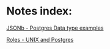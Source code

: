 # Notes index:

[JSONb - Postgres Data type examples](https://github.com/cooervo/postgres-notes-examples/blob/master/Notes/JSONb.md)

[Roles - UNIX and Postgres](https://github.com/cooervo/postgres-notes-examples/blob/master/Notes/ROLES-N-PRIVILEGES.md)
